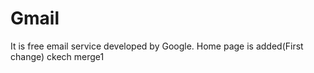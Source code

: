 # Gmail
It is free email service developed by Google.
Home page is added(First change)
ckech merge1
